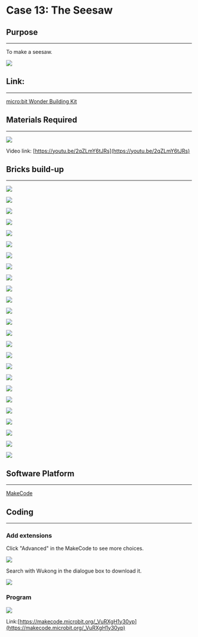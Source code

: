 # Case 13: The Seesaw

## Purpose
---
To make a seesaw.
 
![](./images/case-13-01.png)

## Link: 
---
[micro:bit Wonder Building Kit](https://www.elecfreaks.com/micro-bit-wonder-building-kit-without-micro-bit-board.html)

## Materials Required
---
![](./images/case-13-02.png)

Video link:
[https://youtu.be/2qZLmY6tJRs](https://youtu.be/2qZLmY6tJRs)

## Bricks build-up
---


![](./images/step-case-13-01.png)

![](./images/step-case-13-02.png)

![](./images/step-case-13-03.png)

![](./images/step-case-13-04.png)

![](./images/step-case-13-05.png)

![](./images/step-case-13-06.png)

![](./images/step-case-13-07.png)

![](./images/step-case-13-08.png)

![](./images/step-case-13-09.png)

![](./images/step-case-13-10.png)

![](./images/step-case-13-11.png)

![](./images/step-case-13-12.png)

![](./images/step-case-13-13.png)

![](./images/step-case-13-14.png)

![](./images/step-case-13-15.png)

![](./images/step-case-13-16.png)

![](./images/step-case-13-17.png)

![](./images/step-case-13-18.png)

![](./images/step-case-13-19.png)

![](./images/step-case-13-20.png)

![](./images/step-case-13-21.png)

![](./images/step-case-13-22.png)

![](./images/step-case-13-23.png)

![](./images/step-case-13-24.png)

![](./images/step-case-13-25.png)





## Software Platform
---
[MakeCode](https://makecode.microbit.org/)

## Coding
---
### Add extensions
Click "Advanced" in the MakeCode to see more choices.
 
![](./images/case-01-03.png)

Search with Wukong in the dialogue box to download it. 

![](./images/case-01-04.png)





### Program
 
![](./images/case-11-03.png)

Link:[https://makecode.microbit.org/_VuRXgH1y30yp](https://makecode.microbit.org/_VuRXgH1y30yp)

